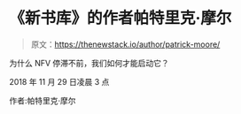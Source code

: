 # 《新书库》的作者帕特里克·摩尔

> 原文：<https://thenewstack.io/author/patrick-moore/>

为什么 NFV 停滞不前，我们如何才能启动它？

2018 年 11 月 29 日凌晨 3 点

作者:帕特里克·摩尔
